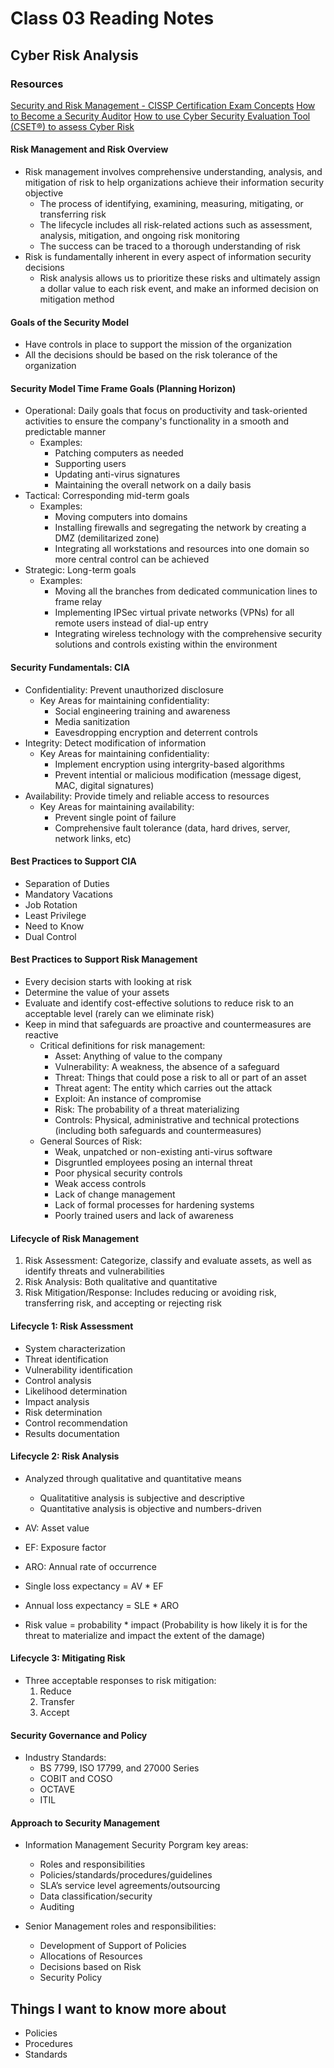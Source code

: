 # Class 03 Reading Notes

## Cyber Risk Analysis

### Resources

[Security and Risk Management - CISSP Certification Exam Concepts](https://resources.infosecinstitute.com/certification/security-risk-management/)
[How to Become a Security Auditor](https://www.cybersecurityeducation.org/careers/security-auditor/)
[How to use Cyber Security Evaluation Tool (CSET®) to assess Cyber Risk](https://www.youtube.com/watch?v=1PVC-fwnxp4&ab_channel=UniversityofDayton)

#### Risk Management and Risk Overview

- Risk management involves comprehensive understanding, analysis, and mitigation of risk to help organizations achieve their information security objective
  - The process of identifying, examining, measuring, mitigating, or transferring risk
  - The lifecycle includes all risk-related actions such as assessment, analysis, mitigation, and ongoing risk monitoring
  - The success can be traced to a thorough understanding of risk
- Risk is fundamentally inherent in every aspect of information security decisions
  - Risk analysis allows us to prioritize these risks and ultimately assign a dollar value to each risk event, and make an informed decision on mitigation method

#### Goals of the Security Model

- Have controls in place to support the mission of the organization
- All the decisions should be based on the risk tolerance of the organization

#### Security Model Time Frame Goals (Planning Horizon)

- Operational: Daily goals that focus on productivity and task-oriented activities to ensure the company's functionality in a smooth and predictable manner
  - Examples:
    - Patching computers as needed
    - Supporting users
    - Updating anti-virus signatures
    - Maintaining the overall network on a daily basis
- Tactical: Corresponding mid-term goals
  - Examples:
    - Moving computers into domains
    - Installing firewalls and segregating the network by creating a DMZ (demilitarized zone)
    - Integrating all workstations and resources into one domain so more central control can be achieved
- Strategic: Long-term goals
  - Examples:
    - Moving all the branches from dedicated communication lines to frame relay
    - Implementing IPSec virtual private networks (VPNs) for all remote users instead of dial-up entry
    - Integrating wireless technology with the comprehensive security solutions and controls existing within the environment

#### Security Fundamentals: CIA

- Confidentiality: Prevent unauthorized disclosure
  - Key Areas for maintaining confidentiality:
    - Social engineering training and awareness
    - Media sanitization
    - Eavesdropping encryption and deterrent controls
- Integrity: Detect modification of information
  - Key Areas for maintaining confidentiality:
    - Implement encryption using intergrity-based algorithms
    - Prevent intential or malicious modification (message digest, MAC, digital signatures)
- Availability: Provide timely and reliable access to resources
  - Key Areas for maintaining availability:
    - Prevent single point of failure
    - Comprehensive fault tolerance (data, hard drives, server, network links, etc)

#### Best Practices to Support CIA

- Separation of Duties
- Mandatory Vacations
- Job Rotation
- Least Privilege
- Need to Know
- Dual Control

#### Best Practices to Support Risk Management

- Every decision starts with looking at risk
- Determine the value of your assets
- Evaluate and identify cost-effective solutions to reduce risk to an acceptable level (rarely can we eliminate risk)
- Keep in mind that safeguards are proactive and countermeasures are reactive
  - Critical definitions for risk management:
    - Asset: Anything of value to the company
    - Vulnerability: A weakness, the absence of a safeguard
    - Threat: Things that could pose a risk to all or part of an asset
    - Threat agent: The entity which carries out the attack
    - Exploit: An instance of compromise
    - Risk: The probability of a threat materializing
    - Controls: Physical, administrative and technical protections (including both safeguards and countermeasures)
  - General Sources of Risk:
    - Weak, unpatched or non-existing anti-virus software
    - Disgruntled employees posing an internal threat
    - Poor physical security controls
    - Weak access controls
    - Lack of change management
    - Lack of formal processes for hardening systems
    - Poorly trained users and lack of awareness

#### Lifecycle of Risk Management

1. Risk Assessment: Categorize, classify and evaluate assets, as well as identify threats and vulnerabilities
2. Risk Analysis: Both qualitative and quantitative
3. Risk Mitigation/Response: Includes reducing or avoiding risk, transferring risk, and accepting or rejecting risk

#### Lifecycle 1: Risk Assessment

- System characterization
- Threat identification
- Vulnerability identification
- Control analysis
- Likelihood determination
- Impact analysis
- Risk determination
- Control recommendation
- Results documentation

#### Lifecycle 2: Risk Analysis

- Analyzed through qualitative and quantitative means
  - Qualitatitive analysis is subjective and descriptive
  - Quantitative analysis is objective and numbers-driven

- AV: Asset value
- EF: Exposure factor
- ARO: Annual rate of occurrence
- Single loss expectancy = AV * EF
- Annual loss expectancy = SLE * ARO
- Risk value = probability * impact (Probability is how likely it is for the threat to materialize and impact the extent of the damage)

#### Lifecycle 3: Mitigating Risk

- Three acceptable responses to risk mitigation:
  1. Reduce
  2. Transfer
  3. Accept

#### Security Governance and Policy

- Industry Standards:
  - BS 7799, ISO 17799, and 27000 Series
  - COBIT and COSO
  - OCTAVE
  - ITIL

#### Approach to Security Management

- Information Management Security Porgram key areas:
  - Roles and responsibilities
  - Policies/standards/procedures/guidelines
  - SLA’s service level agreements/outsourcing
  - Data classification/security
  - Auditing

- Senior Management roles and responsibilities:
  - Development of Support of Policies
  - Allocations of Resources
  - Decisions based on Risk
  - Security Policy
  
## Things I want to know more about

- Policies
- Procedures
- Standards